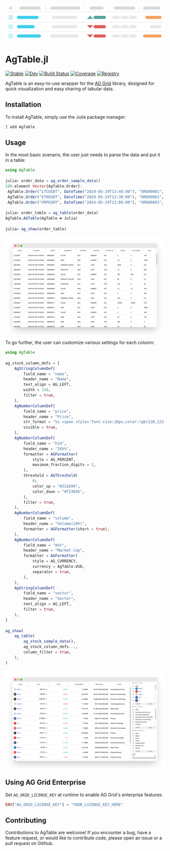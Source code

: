<picture>
  <source media="(prefers-color-scheme: dark)" srcset=docs/src/assets/animation_dark.gif>
  <source media="(prefers-color-scheme: light)" srcset=docs/src/assets/animation_light.gif>
  <img src=docs/src/assets/animation_light.gif>
</picture>

# AgTable.jl

[![Stable](https://img.shields.io/badge/docs-stable-blue.svg)](https://bhftbootcamp.github.io/AgTable.jl/stable/)
[![Dev](https://img.shields.io/badge/docs-dev-blue.svg)](https://bhftbootcamp.github.io/AgTable.jl/dev/)
[![Build Status](https://github.com/bhftbootcamp/AgTable.jl/actions/workflows/CI.yml/badge.svg?branch=master)](https://github.com/bhftbootcamp/AgTable.jl/actions/workflows/CI.yml?query=branch%3Amaster)
[![Coverage](https://codecov.io/gh/bhftbootcamp/AgTable.jl/branch/master/graph/badge.svg)](https://codecov.io/gh/bhftbootcamp/AgTable.jl)
[![Registry](https://img.shields.io/badge/registry-General-4063d8)](https://github.com/JuliaRegistries/General)

AgTable is an easy-to-use wrapper for the [AG Grid](https://www.ag-grid.com/) library, designed for quick visualization and easy sharing of tabular data.

## Installation
To install AgTable, simply use the Julia package manager:

```julia
] add AgTable
```

## Usage

In the most basic scenario, the user just needs to parse the data and put it in a table:

```julia
using AgTable

julia> order_data = ag_order_sample_data()
100-element Vector{AgTable.Order}:
 AgTable.Order("LTCUSDT", DateTime("2024-05-29T13:40:00"), "ORD00001", ...)
 AgTable.Order("ETHUSDT", DateTime("2024-05-29T12:30:00"), "ORD00002", ...)
 AgTable.Order("XRPUSDT", DateTime("2024-05-29T13:00:00"), "ORD00003", ...)

julia> order_table = ag_table(order_data)
AgTable.AGTable(AgTable ❤️ Julia)

julia> ag_show(order_table)
```

![order_table](/docs/src/assets/order_table.png)

To go further, the user can customize various settings for each column:

```julia
using AgTable

ag_stock_column_defs = [
    AgStringColumnDef(
        field_name = "name",
        header_name = "Name",
        text_align = AG_LEFT,
        width = 150,
        filter = true,
    ),
    AgNumberColumnDef(
        field_name = "price",
        header_name = "Price",
        str_format = "%s <span style='font-size:10px;color:rgb(120,123,134);font-weight:400'>USD</span>",
        visible = true,
    ),
    AgNumberColumnDef(
        field_name = "h24",
        header_name = "24h%",
        formatter = AGFormatter(
            style = AG_PERCENT,
            maximum_fraction_digits = 2,
        ),
        threshold = AGThreshold(
            0;
            color_up = "#22ab94",
            color_down = "#f23645",
        ),
        filter = true,
    ),
    AgNumberColumnDef(
        field_name = "volume",
        header_name = "Volume(24h)",
        formatter = AGFormatter(short = true),
    ),
    AgNumberColumnDef(
        field_name = "mkt",
        header_name = "Market Cap",
        formatter = AGFormatter(
            style = AG_CURRENCY,
            currency = AgTable.USD,
            separator = true,
        ),
    ),
    AgStringColumnDef(
        field_name = "sector",
        header_name = "Sector",
        text_align = AG_LEFT,
        filter = true,
    ),
]

ag_show(
    ag_table(
        ag_stock_sample_data(),
        ag_stock_column_defs...,
        column_filter = true,
    ),
)
```

![stock_screener_table](/docs/src/assets/stock_screener_table.png)

## Using AG Grid Enterprise

Set `AG_GRID_LICENSE_KEY` at runtime to enable AG Grid's enterprise features:

```julia
ENV["AG_GRID_LICENSE_KEY"] = "YOUR_LICENSE_KEY_HERE"
```

## Contributing

Contributions to AgTable are welcome! If you encounter a bug, have a feature request, or would like to contribute code, please open an issue or a pull request on GitHub.
